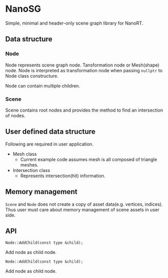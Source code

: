 # NanoSG

Simple, minimal and header-only scene graph library for NanoRT.

## Data structure

### Node

Node represents scene graph node. Tansformation node or Mesh(shape) node.
Node is interpreted as transformation node when passing `nullptr` to Node class constructure.

Node can contain multiple children.

### Scene

Scene contains root nodes and provides the method to find an intersection of nodes.

## User defined data structure

Following are required in user application.

* Mesh class
  * Current example code assumes mesh is all composed of triangle meshes.
* Intersection class
  * Represents intersection(hit) information.

## Memory management

`Scene` and `Node` does not create a copy of asset data(e.g. vertices, indices). Thus user must care about memory management of scene assets in user side.

## API

```
Node::AddChild(const type &child);
```

Add node as child node.

```
Node::AddChild(const type &child);
```

Add node as child node.
